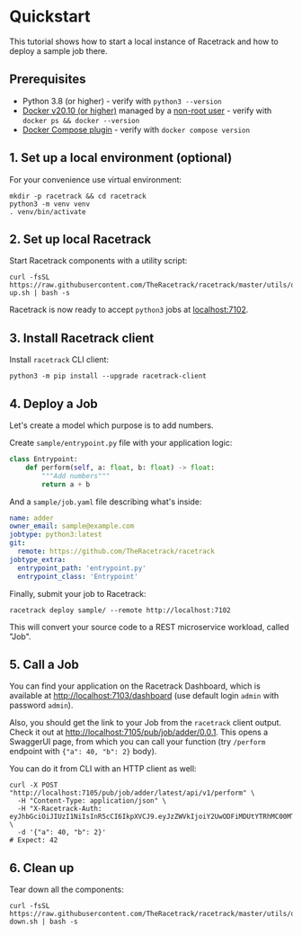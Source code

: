 # Quickstart

This tutorial shows how to start a local instance of Racetrack
and how to deploy a sample job there.

## Prerequisites

- Python 3.8 (or higher) - verify with `python3 --version`
- [Docker v20.10 (or higher)](https://docs.docker.com/engine/install/ubuntu/)
  managed by a [non-root user](https://docs.docker.com/engine/install/linux-postinstall/#manage-docker-as-a-non-root-user) -
  verify with `docker ps && docker --version`
- [Docker Compose plugin](https://docs.docker.com/compose/install/linux/#install-using-the-repository) -
  verify with `docker compose version`

## 1. Set up a local environment (optional)
For your convenience use virtual environment:
```shell
mkdir -p racetrack && cd racetrack
python3 -m venv venv
. venv/bin/activate
```

## 2. Set up local Racetrack

Start Racetrack components with a utility script:
```shell
curl -fsSL https://raw.githubusercontent.com/TheRacetrack/racetrack/master/utils/quickstart-up.sh | bash -s
```

Racetrack is now ready to accept `python3` jobs at [localhost:7102](http://localhost:7102).

## 3. Install Racetrack client

Install `racetrack` CLI client:
```
python3 -m pip install --upgrade racetrack-client
```

## 4. Deploy a Job

Let's create a model which purpose is to add numbers.

Create `sample/entrypoint.py` file with your application logic:
```python
class Entrypoint:
    def perform(self, a: float, b: float) -> float:
        """Add numbers"""
        return a + b
```

And a `sample/job.yaml` file describing what's inside:

```yaml
name: adder
owner_email: sample@example.com
jobtype: python3:latest
git:
  remote: https://github.com/TheRacetrack/racetrack
jobtype_extra:
  entrypoint_path: 'entrypoint.py'
  entrypoint_class: 'Entrypoint'
```

Finally, submit your job to Racetrack:
```shell
racetrack deploy sample/ --remote http://localhost:7102
```

This will convert your source code to a REST microservice workload, called "Job".

## 5. Call a Job

You can find your application on the Racetrack Dashboard,
which is available at [http://localhost:7103/dashboard](http://localhost:7103/dashboard)
(use default login `admin` with password `admin`).

Also, you should get the link to your Job from the `racetrack` client output.
Check it out at [http://localhost:7105/pub/job/adder/0.0.1](http://localhost:7105/pub/job/adder/0.0.1).
This opens a SwaggerUI page, from which you can call your function
(try `/perform` endpoint with `{"a": 40, "b": 2}` body).

You can do it from CLI with an HTTP client as well:
```shell
curl -X POST "http://localhost:7105/pub/job/adder/latest/api/v1/perform" \
  -H "Content-Type: application/json" \
  -H "X-Racetrack-Auth: eyJhbGciOiJIUzI1NiIsInR5cCI6IkpXVCJ9.eyJzZWVkIjoiY2UwODFiMDUtYTRhMC00MTRhLThmNmEtODRjMDIzMTkxNmE2Iiwic3ViamVjdCI6ImFkbWluIiwic3ViamVjdF90eXBlIjoidXNlciIsInNjb3BlcyI6bnVsbH0.xDUcEmR7USck5RId0nwDo_xtZZBD6pUvB2vL6i39DQI" \
  -d '{"a": 40, "b": 2}'
# Expect: 42
```

## 6. Clean up

Tear down all the components:
```shell
curl -fsSL https://raw.githubusercontent.com/TheRacetrack/racetrack/master/utils/quickstart-down.sh | bash -s
```
